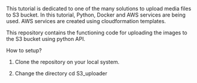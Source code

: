 This tutorial is dedicated to one of the many solutions to upload media files to S3 bucket.
In this tutorial, Python, Docker and AWS services are being used. AWS services are created using cloudformation templates.

This repository contains the functioning code for uploading the images to the S3 bucket using python API. 



How to setup?

1. Clone the repository on your local system.
   
1. Change the directory
   cd S3_uploader
   
